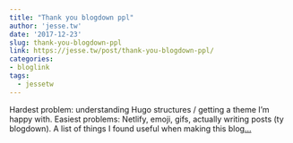 ```yaml
---
title: "Thank you blogdown ppl"
author: 'jesse.tw'
date: '2017-12-23'
slug: thank-you-blogdown-ppl
link: https://jesse.tw/post/thank-you-blogdown-ppl/
categories:
- bloglink
tags:
  - jessetw
---
```


Hardest problem: understanding Hugo structures / getting a theme I’m happy with. Easiest problems: Netlify, emoji, gifs, actually writing posts (ty blogdown). A list of things I found useful when making this blog[... <i class="fas fa-external-link-alt"></i>](https://jesse.tw/post/thank-you-blogdown-ppl/)

